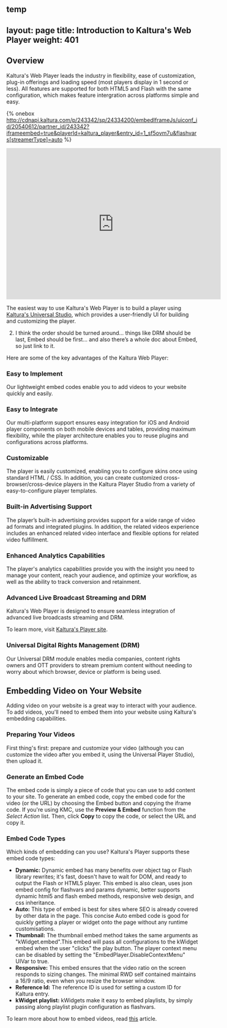 temp
---
layout: page
title: Introduction to Kaltura's Web Player
weight: 401
---


## Overview  

Kaltura's Web Player leads the industry in flexibility, ease of customization, plug-in offerings and loading speed (most players display in 1 second or less). All features are supported for both HTML5 and Flash with the same configuration, which makes feature intergration across platforms simple and easy. 

{% onebox http://cdnapi.kaltura.com/p/243342/sp/24334200/embedIframeJs/uiconf_id/20540612/partner_id/243342?iframeembed=true&playerId=kaltura_player&entry_id=1_sf5ovm7u&flashvars[streamerType]=auto %}

<iframe src="http://cdnapi.kaltura.com/p/243342/sp/24334200/embedIframeJs/uiconf_id/20540612/partner_id/243342?iframeembed=true&playerId=kaltura_player&entry_id=1_sf5ovm7u&flashvars[streamerType]=auto" width="560" height="395" allowfullscreen webkitallowfullscreen mozAllowFullScreen frameborder="0"></iframe>

The easiest way to use Kaltura's Web Player is to build a player using [Kaltura's Universal Studio](https://knowledge.kaltura.com/node/1148), which provides a user-friendly UI for building and customizing the player. 

2.	I think the order should be turned around… things like DRM should be last, Embed should be first… and also there’s a whole doc about Embed, so just link to it.

Here are some of the key advantages of the Kaltura Web Player:

### Easy to Implement  

Our lightweight embed codes enable you to add videos to your website quickly and easily.

### Easy to Integrate  

Our multi-platform support ensures easy integration for iOS and Android player components on both mobile devices and tables, providing maximum flexibility, while the player architecture enables you to reuse plugins and configurations across platforms.

### Customizable  

The player is easily customized, enabling you to configure skins once using standard HTML / CSS. In addition, you can create customized cross-browser/cross-device players in the Kaltura Player Studio from a variety of easy-to-configure player templates.

### Built-in Advertising Support  

The player’s built-in advertising provides support for a wide range of video ad formats and integrated plugins. In addition, the related videos experience includes an enhanced related video interface and flexible options for related video fulfillment.

### Enhanced Analytics Capabilities  

The player's analytics capabilities provide you with the  insight you need to manage your content, reach your audience, and optimize your workflow, as well as the ability to track conversion and retainment.

### Advanced Live Broadcast Streaming and DRM  

Kaltura's Web Player is designed to ensure seamless integration of advanced live broadcasts streaming and DRM.

To learn more, visit [Kaltura's Player site](http://player.kaltura.com/docs/).

### Universal Digital Rights Management (DRM)  

Our Universal DRM module enables media companies, content rights owners and OTT providers to stream premium content without needing to worry about which browser, device or platform is being used. 


## Embedding Video on Your Website  

Adding video on your website is a great way to interact with your audience. To add videos, you'll need to embed them into your website using Kaltura's embedding capabilities.

### Preparing Your Videos  

First thing's first: prepare and customize your video (although you can customize the video after you embed it, using the Universal Player Studio), then upload it.

### Generate an Embed Code  

The embed code is simply a piece of code that you can use to add content to your site. To generate an embed code, copy the embed code for the video (or the URL) by choosing the Embed button and copying the iframe code. If you're using KMC, use the **Preview & Embed** function from the *Select Action* list. Then, click **Copy** to copy the code, or select the URL and copy it.

### Embed Code Types  

Which kinds of embedding can you use? Kaltura's Player supports these embed code types:

* **Dynamic:** Dynamic embed has many benefits over object tag or Flash library rewrites; it's fast, doesn't have to wait for DOM, and ready to output the Flash or HTML5 player. This embed is also clean, uses json embed config for flashvars and params dynamic, better supports dynamic html5 and flash embed methods, responsive web design, and css inheritance.
* **Auto:** This type of embed is best for sites where SEO is already covered by other data in the page. This concise Auto embed code is good for quickly getting a player or widget onto the page without any runtime customisations.
* **Thumbnail:** The thumbnail embed method takes the same arguments as "kWidget.embed".This embed will pass all configurations to the kWidget embed when the user "clicks" the play button. The player context menu can be disabled by setting the "EmbedPlayer.DisableContextMenu" UIVar to true.
* **Responsive:** This embed ensures that the video ratio on the screen responds to sizing changes. The minimal RWD self contained maintains a 16/9 ratio, even when you resize the browser window.
* **Reference Id:** The reference ID is used for setting a custom ID for Kaltura entry.
* **kWidget playlist:** kWidgets make it easy to embed playlists, by simply passing along playlist plugin configuration as flashvars.

To learn more about how to embed videos, read [this](http://player.kaltura.com/docs/PlayerRules) article.
